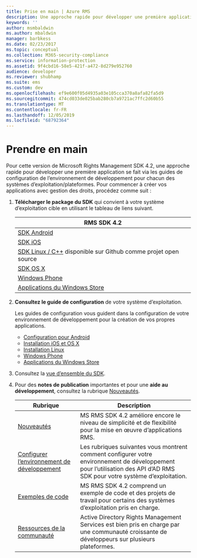 ```yaml
---
title: Prise en main | Azure RMS
description: Une approche rapide pour développer une première application se fait via les guides de configuration de l’environnement de développement pour chacun des systèmes d’exploitation/plateformes.
keywords: ''
author: msmbaldwin
ms.author: mbaldwin
manager: barbkess
ms.date: 02/23/2017
ms.topic: conceptual
ms.collection: M365-security-compliance
ms.service: information-protection
ms.assetid: 9f4cbd16-58e5-421f-a472-8d279e952760
audience: developer
ms.reviewer: shubhamp
ms.suite: ems
ms.custom: dev
ms.openlocfilehash: ef9e600f05d4935a03e105cca370a8afa82fa5d9
ms.sourcegitcommit: 474cd033de025bab280cb7a9721ac7ffc2d60b55
ms.translationtype: MT
ms.contentlocale: fr-FR
ms.lasthandoff: 12/05/2019
ms.locfileid: "68792364"
---
```

# <a name="get-started"></a>Prendre en main

Pour cette version de Microsoft Rights Management SDK 4.2, une approche rapide pour développer une première application se fait via les guides de configuration de l’environnement de développement pour chacun des systèmes d’exploitation/plateformes. Pour commencer à créer vos applications avec gestion des droits, procédez comme suit :

1. **Télécharger le package du SDK** qui convient à votre système d’exploitation cible en utilisant le tableau de liens suivant.


   |                                                 RMS SDK 4.2                                                 |
   |-------------------------------------------------------------------------------------------------------------|
   |                       [SDK Android](https://go.microsoft.com/fwlink/p/?LinkId=404271)                       |
   |                         [SDK iOS](https://go.microsoft.com/fwlink/p/?LinkId=404272)                         |
   | [SDK Linux / C++](https://github.com/AzureAD/rms-sdk-for-cpp) disponible sur Github comme projet open source |
   |                        [SDK OS X](https://go.microsoft.com/fwlink/p/?LinkId=404273)                         |
   |                      [Windows Phone](https://go.microsoft.com/fwlink/p/?LinkId=524758)                      |
   |               [Applications du Windows Store](https://go.microsoft.com/fwlink/p/?LinkID=526163)                |


2. **Consultez le guide de configuration** de votre système d’exploitation.

   Les guides de configuration vous guident dans la configuration de votre environnement de développement pour la création de vos propres applications.
   - [Configuration pour Android](android-sdk.md)
   - [Installation iOS et OS X](ios-sdk.md)          
   - [Installation Linux](linux-setup.md)              
   - [Windows Phone](windows-phone-apps.md)     
   - [Applications du Windows Store](winrt-sdk.md)

3. Consultez la [vue d’ensemble du SDK](api-reference-4-2.md).
4. Pour des **notes de publication** importantes et pour une **aide au développement**, consultez la rubrique [Nouveautés](release-notes.md).

   |Rubrique|Description|
   |-----|-----------|
   |[Nouveautés](release-notes.md)|MS RMS SDK 4.2 améliore encore le niveau de simplicité et de flexibilité pour la mise en œuvre d’applications RMS.|
   |[Configurer l’environnement de développement](setup-developer-environment.md)|Les rubriques suivantes vous montrent comment configurer votre environnement de développement pour l’utilisation des API d’AD RMS SDK pour votre système d’exploitation.|
   |[Exemples de code](code-examples.md)|MS RMS SDK 4.2 comprend un exemple de code et des projets de travail pour certains des systèmes d’exploitation pris en charge.|
   |[Ressources de la communauté](community-resources.md)|Active Directory Rights Management Services est bien pris en charge par une communauté croissante de développeurs sur plusieurs plateformes.|
